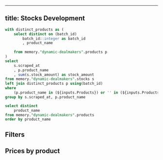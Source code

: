 


---
title: Stocks Development
---

<!-- aggregated -->

```sql stocks
with distinct_products as (
	select distinct on (batch_id)
		batch_id::integer as batch_id
		, product_name
	
	from memory."dynamic-dealmakers".products p
)
select
	s.scraped_at 
	, p.product_name 
	, sum(s.stock_amount) as stock_amount
from memory."dynamic-dealmakers".stocks s
left join distinct_products p using(batch_id)
where
    (p.product_name in (${inputs.Products}) or '' in (${inputs.Products}))
group by s.scraped_at, p.product_name
```


<!-- filters -->
```sql products
select distinct
    product_name
from memory."dynamic-dealmakers".products
order by product_name
```


## Filters 

<Multiselect
    data={products}
    name=Products
    value=product_name
    label=product_name
    title="Selecteer een product_name"
    />


## Prices by product

<LineChart 
    data={stocks}
    x=scraped_at
    y=stock_amount 
    series=product_name
    type=grouped
/>

<DataTable data={stocks} search=true>
    <Column id="scraped_at" title="scraped_at" fmt="mmmm d, yyyy H:MM:SS AM/PM" />
    <Column id="product_name" title="product_name" />
    <Column id="stock_amount" title="stock_amount" />
</DataTable>

